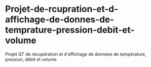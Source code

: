 # Projet-de-rcupration-et-d-affichage-de-donnes-de-temprature-pression-debit-et-volume
Projet QT de récupération et d'affichage de données de température, pression, débit et volume
